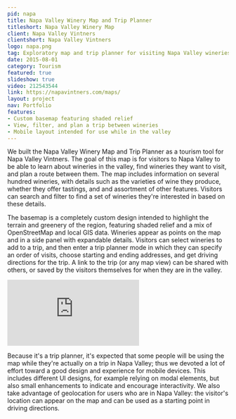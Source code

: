 ```yaml
---
pid: napa
title: Napa Valley Winery Map and Trip Planner
titleshort: Napa Valley Winery Map
client: Napa Valley Vintners
clientshort: Napa Valley Vintners
logo: napa.png
tag: Exploratory map and trip planner for visiting Napa Valley wineries
date: 2015-08-01
category: Tourism
featured: true
slideshow: true
video: 212543544
link: https://napavintners.com/maps/
layout: project
nav: Portfolio
features:
- Custom basemap featuring shaded relief
- View, filter, and plan a trip between wineries
- Mobile layout intended for use while in the valley
---
```


We built the Napa Valley Winery Map and Trip Planner as a tourism tool for Napa Valley Vintners. The goal of this map is for visitors to Napa Valley to be able to learn about wineries in the valley, find wineries they want to visit, and plan a route between them. The map includes information on several hundred wineries, with details such as the varieties of wine they produce, whether they offer tastings, and and assortment of other features. Visitors can search and filter to find a set of wineries they're interested in based on these details.

The basemap is a completely custom design intended to highlight the terrain and greenery of the region, featuring shaded relief and a mix of OpenStreetMap and local GIS data. Wineries appear as points on the map and in a side panel with expandable details. Visitors can select wineries to add to a trip, and then enter a trip planner mode in which they can specify an order of visits, choose starting and ending addresses, and get driving directions for the trip. A link to the trip (or any map view) can be shared with others, or saved by the visitors themselves for when they are in the valley.

<iframe class="inline" src="https://player.vimeo.com/video/231671531" frameborder="0" webkitallowfullscreen mozallowfullscreen allowfullscreen></iframe>

Because it's a trip planner, it's expected that some people will be using the map while they're actually on a trip in Napa Valley; thus we devoted a lot of effort toward a good design and experience for mobile devices. This includes different UI designs, for example relying on modal elements, but also small enhancements to indicate and encourage interactivity. We also take advantage of geolocation for users who are in Napa Valley: the visitor's location can appear on the map and can be used as a starting point in driving directions.